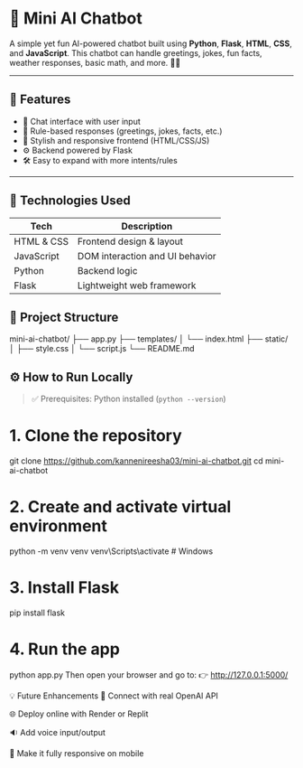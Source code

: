 # 🤖 Mini AI Chatbot

A simple yet fun AI-powered chatbot built using **Python**, **Flask**, **HTML**, **CSS**, and **JavaScript**. This chatbot can handle greetings, jokes, fun facts, weather responses, basic math, and more. 🧠💬

---

## 🌟 Features

- 💬 Chat interface with user input
- 🧠 Rule-based responses (greetings, jokes, facts, etc.)
- 🎨 Stylish and responsive frontend (HTML/CSS/JS)
- ⚙️ Backend powered by Flask
- 🛠️ Easy to expand with more intents/rules

---

## 🚀 Technologies Used

| Tech         | Description                      |
|--------------|----------------------------------|
| HTML & CSS   | Frontend design & layout         |
| JavaScript   | DOM interaction and UI behavior |
| Python       | Backend logic                    |
| Flask        | Lightweight web framework        |

## 📁 Project Structure

mini-ai-chatbot/
├── app.py
├── templates/
│ └── index.html
├── static/
│ ├── style.css
│ └── script.js
└── README.md

## ⚙️ How to Run Locally

> ✅ Prerequisites: Python installed (`python --version`)
# 1. Clone the repository
git clone https://github.com/kannenireesha03/mini-ai-chatbot.git
cd mini-ai-chatbot

# 2. Create and activate virtual environment
python -m venv venv
venv\Scripts\activate      # Windows

# 3. Install Flask
pip install flask

# 4. Run the app
python app.py
Then open your browser and go to:
👉 http://127.0.0.1:5000/

💡 Future Enhancements
🤖 Connect with real OpenAI API

🌐 Deploy online with Render or Replit

🔉 Add voice input/output

📱 Make it fully responsive on mobile
